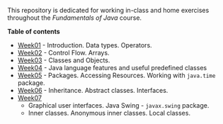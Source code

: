 This repository is dedicated for working in-class and home exercises throughout the *Fundamentals of Java* course.

**Table of contents**
- [Week01](https://github.com/Aemilus/Fundamentals_of_JAVA_Programming/tree/master/src/me/academy/javaprogrammer/week01) - Introduction. Data types. Operators.
- [Week02](https://github.com/Aemilus/Fundamentals_of_JAVA_Programming/tree/master/src/me/academy/javaprogrammer/week02) - Control Flow. Arrays.
- [Week03](https://github.com/Aemilus/Fundamentals_of_JAVA_Programming/tree/master/src/me/academy/javaprogrammer/week03) - Classes and Objects.
- [Week04](https://github.com/Aemilus/Fundamentals_of_JAVA_Programming/tree/master/src/me/academy/javaprogrammer/week04) - Java language features and useful predefined classes
- [Week05](https://github.com/Aemilus/Fundamentals_of_JAVA_Programming/tree/master/src/me/academy/javaprogrammer/week05) - Packages. Accessing Resources. Working with ``java.time`` package.
- [Week06](https://github.com/Aemilus/Fundamentals_of_JAVA_Programming/tree/master/src/me/academy/javaprogrammer/week06) - Inheritance. Abstract classes. Interfaces.
- [Week07](https://github.com/Aemilus/Fundamentals_of_JAVA_Programming/tree/master/src/me/academy/javaprogrammer/week07)
    - Graphical user interfaces. Java Swing - ``javax.swing`` package.
    - Inner classes. Anonymous inner classes. Local classes.
